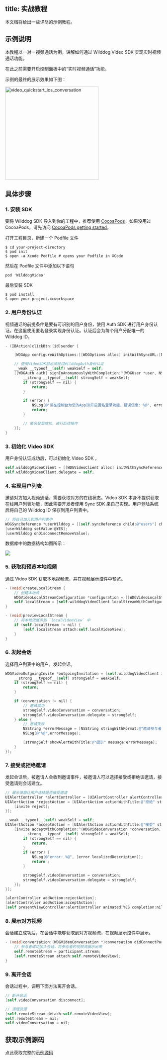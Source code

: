 
title: 实战教程
---

本文档将给出一些详尽的示例教程。


## 示例说明

本教程以一对一视频通话为例，讲解如何通过 Wilddog Video SDK 实现实时视频通话功能。

在此之前需要开启控制面板中的“实时视频通话”功能。

示例的最终的展示效果如下图：

<img src='/images/video_quickstart_ios_conversation.jpg' alt="video_quickstart_ios_conversation" width="300" >

## 具体步骤

### 1. 安装 SDK 

要将 Wilddog SDK 导入到你的工程中，推荐使用 [CocoaPods](https://cocoapods.org/)，如果没用过 CocoaPods，请先访问 [CocoaPods getting started](https://guides.cocoapods.org/using/getting-started.html)。 

打开工程目录，新建一个 Podfile 文件

    $ cd your-project-directory
    $ pod init
    $ open -a Xcode Podfile # opens your Podfile in XCode

然后在 Podfile 文件中添加以下语句

    pod 'WilddogVideo'

最后安装 SDK

    $ pod install
    $ open your-project.xcworkspace

### 2. 用户身份认证

视频通话的前提条件是要有可识别的用户身份，使用 Auth SDK 进行用户身份认证。在这里使用匿名登录实现身份认证。认证后会为每个用户分配唯一的 Wilddog ID。

```objectivec
- (IBAction)clickBtn:(id)sender {

    [WDGApp configureWithOptions:[[WDGOptions alloc] initWithSyncURL:[NSString stringWithFormat:@"https://%@.wilddogio.com", self.textField.text]]];

    // 使用VideoSDK前必须经过WilddogAuth身份认证
    __weak __typeof__(self) weakSelf = self;
    [[WDGAuth auth] signInAnonymouslyWithCompletion:^(WDGUser *user, NSError *error) {
        __strong __typeof__(self) strongSelf = weakSelf;
        if (strongSelf == nil) {
            return;
        }

        if (error) {
            NSLog(@"请在控制台为您的AppID开启匿名登录功能，错误信息: %@", error);
            return;
        }

        // 匿名登录成功，进行后续操作
    }];
}

```

### 3. 初始化 Video SDK

用户身份认证成功后，可以初始化 Video SDK 。

```objectivec
self.wilddogVideoClient = [[WDGVideoClient alloc] initWithSyncReference:self.syncReference user:self.user];
self.wilddogVideoClient.delegate = self;
```

### 4. 实现用户列表

邀请对方加入视频通话，需要获取对方的在线状态。Video SDK 本身不提供获取在线用户列表功能，因此需要开发者使用 Sync SDK 来自己实现。用户登陆系统后将自己的 Wilddog ID 保存到用户列表中。

```objectivec
// 将自己加入到用户列表中
WDGSyncReference *userWilddog = [[self.syncReference child:@"users"] child:self.user.uid];
[userWilddog setValue:@YES];
[userWilddog onDisconnectRemoveValue];
```

数据库中的数据结构如图所示：

![](/images/video_resources_ios_datatree.png)

### 5. 获取和预览本地视频

通过 Video SDK 获取本地视频流，并在视频展示控件中预览。

```objectivec
- (void)createLocalStream {
    // 创建本地流
    WDGVideoLocalStreamConfiguration *configuration = [[WDGVideoLocalStreamConfiguration alloc] initWithVideoOption:WDGVideoConstraintsStandard audioOn:YES];
    self.localStream = [self.wilddogVideoClient localStreamWithConfiguration:configuration];
}

- (void)previewLocalStream {
    // 将本地流展示到 `localVideoView` 中
    if (self.localStream != nil) {
        [self.localStream attach:self.localVideoView];
    }
}

```

### 6. 发起会话

选择用户列表中的用户，发起会话。

```objectivec
WDGVideoOutgoingInvite *outgoingInvitation = [self.wilddogVideoClient inviteWithParticipantID:participantID localStream:self.localStream conversationMode:WDGVideoConversationModeP2P completion:^(WDGVideoConversation *conversation, NSError *error) {
    __strong __typeof__(self) strongSelf = weakSelf;
    if (strongSelf == nil) {
        return;
    }

    if (conversation != nil) {
        // 邀请成功
        strongSelf.videoConversation = conversation;
        strongSelf.videoConversation.delegate = strongSelf;
    } else {
        // 邀请失败
        NSString *errorMessage = [NSString stringWithFormat:@"邀请参与者错误(%@): %@", participantID, [error localizedDescription]];
        NSLog(@"%@",errorMessage);

        [strongSelf showAlertWithTitle:@"提示" message:errorMessage];
    }
}];
```

### 7. 接受或拒绝邀请

发起会话后，被邀请人会收到邀请事件，被邀请人可以选择接受或拒绝该邀请，接受邀请则会话建立。

```objectivec
// 展示弹窗让用户选择是否接受邀请
UIAlertController *alertController = [UIAlertController alertControllerWithTitle:nil message:[NSString stringWithFormat:@"%@ 邀请你进行视频通话", invite.fromUserID] preferredStyle:UIAlertControllerStyleAlert];
UIAlertAction *rejectAction = [UIAlertAction actionWithTitle:@"拒绝" style:UIAlertActionStyleDefault handler:^(UIAlertAction *action) {
    [invite reject];
}];

__weak __typeof__(self) weakSelf = self;
UIAlertAction *acceptAction = [UIAlertAction actionWithTitle:@"接受" style:UIAlertActionStyleDefault handler:^(UIAlertAction *action) {
    [invite acceptWithCompletion:^(WDGVideoConversation *conversation, NSError *error) {
        __strong __typeof__(self) strongSelf = weakSelf;
        if (strongSelf == nil) {
            return;
        }
        if (error) {
            NSLog(@"error: %@", [error localizedDescription]);
            return ;
        }

        strongSelf.videoConversation = conversation;
        strongSelf.videoConversation.delegate = strongSelf;
    }];
}];

[alertController addAction:rejectAction];
[alertController addAction:acceptAction];
[self presentViewController:alertController animated:YES completion:nil];
```


### 8. 展示对方视频

会话建立成功后，在会话中能够获取到对方视频流，在视频展示控件中展示。

```objectivec
- (void)conversation:(WDGVideoConversation *)conversation didConnectParticipant:(WDGVideoParticipant *)participant {
    // 参与者成功加入会话，将参与者的视频流展示出来
    self.remoteStream = participant.stream;
    [self.remoteStream attach:self.remoteVideoView];
}
```

### 9. 离开会话

会话过程中，调用下面方法离开会话。

```objectivec
// 断开会话
[self.videoConversation disconnect];

// 清理资源
[self.remoteStream detach:self.remoteVideoView];
self.remoteStream = nil;
self.videoConversation = nil;
```

## 获取示例源码

点此获取完整的[示例源码](https://github.com/WildDogTeam/video-quickstart-ios)

